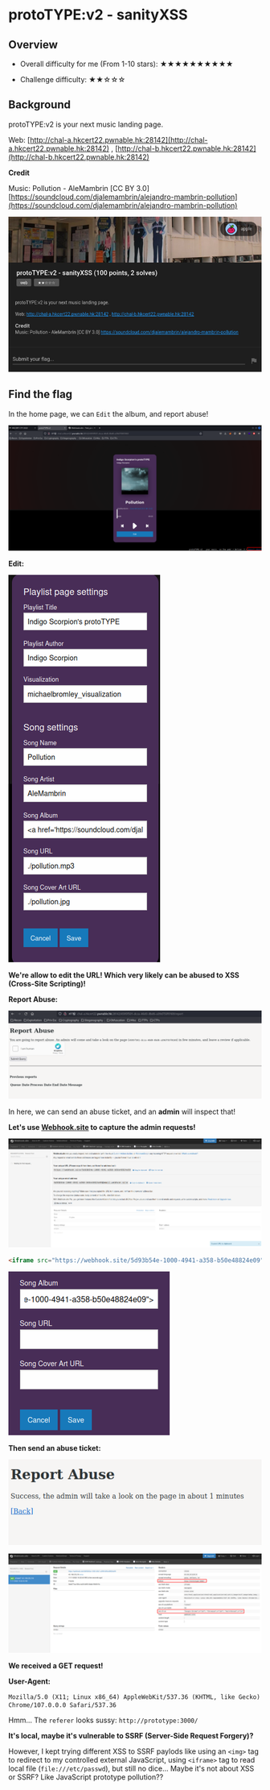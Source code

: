 # protoTYPE:v2 - sanityXSS

## Overview

- Overall difficulty for me (From 1-10 stars): ★★★★★★★★★★

- Challenge difficulty: ★★☆☆☆

## Background

protoTYPE:v2 is your next music landing page.

Web: [http://chal-a.hkcert22.pwnable.hk:28142](http://chal-a.hkcert22.pwnable.hk:28142) , [http://chal-b.hkcert22.pwnable.hk:28142](http://chal-b.hkcert22.pwnable.hk:28142)

**Credit**

Music: Pollution - AleMambrin [CC BY 3.0] [https://soundcloud.com/djalemambrin/alejandro-mambrin-pollution](https://soundcloud.com/djalemambrin/alejandro-mambrin-pollution)

![](https://raw.githubusercontent.com/siunam321/CTF-Writeups/main/HKCERT-CTF-2022/images/Pasted%20image%2020221111101250.png)

## Find the flag

In the home page, we can `Edit` the album, and report abuse! 

![](https://raw.githubusercontent.com/siunam321/CTF-Writeups/main/HKCERT-CTF-2022/images/Pasted%20image%2020221111101317.png)

**Edit:**

![](https://raw.githubusercontent.com/siunam321/CTF-Writeups/main/HKCERT-CTF-2022/images/Pasted%20image%2020221111101405.png)

**We're allow to edit the URL! Which very likely can be abused to XSS (Cross-Site Scripting)!**

**Report Abuse:**

![](https://raw.githubusercontent.com/siunam321/CTF-Writeups/main/HKCERT-CTF-2022/images/Pasted%20image%2020221111101649.png)

In here, we can send an abuse ticket, and an **admin** will inspect that!

**Let's use [Webhook.site](https://webhook.site) to capture the admin requests!**

![](https://raw.githubusercontent.com/siunam321/CTF-Writeups/main/HKCERT-CTF-2022/images/Pasted%20image%2020221111101825.png)

```html
<iframe src="https://webhook.site/5d93b54e-1000-4941-a358-b50e48824e09">
```

![](https://raw.githubusercontent.com/siunam321/CTF-Writeups/main/HKCERT-CTF-2022/images/Pasted%20image%2020221111102215.png)

**Then send an abuse ticket:**

![](https://raw.githubusercontent.com/siunam321/CTF-Writeups/main/HKCERT-CTF-2022/images/Pasted%20image%2020221111102250.png)

![](https://raw.githubusercontent.com/siunam321/CTF-Writeups/main/HKCERT-CTF-2022/images/Pasted%20image%2020221111102328.png)

**We received a GET request!**

**User-Agent:**
```
Mozilla/5.0 (X11; Linux x86_64) AppleWebKit/537.36 (KHTML, like Gecko) Chrome/107.0.0.0 Safari/537.36
```

Hmm... The `referer` looks sussy: `http://prototype:3000/`

**It's local, maybe it's vulnerable to SSRF (Server-Side Request Forgery)?**

However, I kept trying different XSS to SSRF paylods like using an `<img>` tag to redirect to my controlled external JavaScript, using `<iframe>` tag to read local file (`file:///etc/passwd`), but still no dice... Maybe it's not about XSS or SSRF? Like JavaScript prototype pollution??

